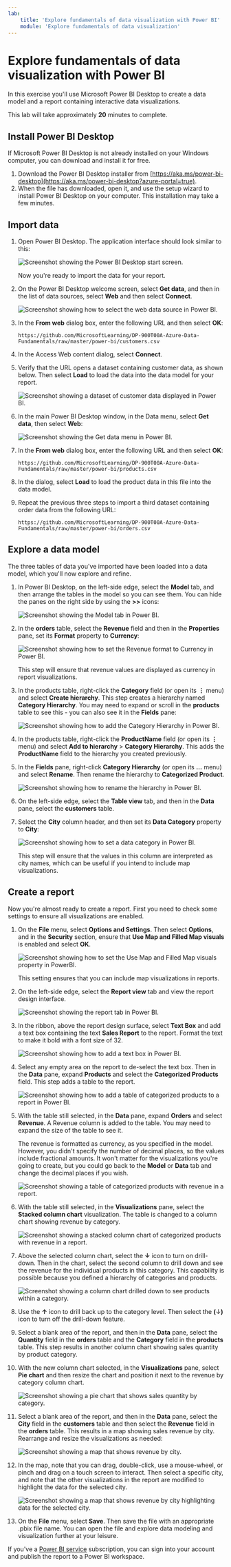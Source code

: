 ```yaml
---
lab:
    title: 'Explore fundamentals of data visualization with Power BI'
    module: 'Explore fundamentals of data visualization'
---
```


# Explore fundamentals of data visualization with Power BI

In this exercise you'll use Microsoft Power BI Desktop to create a data model and a report containing interactive data visualizations.

This lab will take approximately **20** minutes to complete.

## Install Power BI Desktop

If Microsoft Power BI Desktop is not already installed on your Windows computer, you can download and install it for free.

1. Download the Power BI Desktop installer from [https://aka.ms/power-bi-desktop](https://aka.ms/power-bi-desktop?azure-portal=true).
1. When the file has downloaded, open it, and use the setup wizard to install Power BI Desktop on your computer. This installation may take a few minutes.

## Import data

1. Open Power BI Desktop. The application interface should look similar to this:

    ![Screenshot showing the Power BI Desktop start screen.](images/power-bi-start.png)

    Now you're ready to import the data for your report.

1. On the Power BI Desktop welcome screen, select **Get data**, and then in the list of data sources, select **Web** and then select **Connect**.

    ![Screenshot showing how to select the web data source in Power BI.](images/web-source.png)

1. In the **From web** dialog box, enter the following URL and then select **OK**:

    ```
    https://github.com/MicrosoftLearning/DP-900T00A-Azure-Data-Fundamentals/raw/master/power-bi/customers.csv
    ```

1. In the Access Web content dialog, select **Connect**.

1. Verify that the URL opens a dataset containing customer data, as shown below. Then select **Load** to load the data into the data model for your report.

    ![Screenshot showing a dataset of customer data displayed in Power BI.](images/customers.png)

1. In the main Power BI Desktop window, in the Data menu, select **Get data**, then select **Web**:

    ![Screenshot showing the Get data menu in Power BI.](images/get-data.png)

1. In the **From web** dialog box, enter the following URL and then select **OK**:

    ```
    https://github.com/MicrosoftLearning/DP-900T00A-Azure-Data-Fundamentals/raw/master/power-bi/products.csv
    ```

1. In the dialog, select **Load** to load the product data in this file into the data model.

1. Repeat the previous three steps to import a third dataset containing order data from the following URL:

    ```
    https://github.com/MicrosoftLearning/DP-900T00A-Azure-Data-Fundamentals/raw/master/power-bi/orders.csv
    ```

## Explore a data model

The three tables of data you've imported have been loaded into a data model, which you'll now explore and refine.

1. In Power BI Desktop, on the left-side edge, select the **Model** tab, and then arrange the tables in the model so you can see them. You can hide the panes on the right side by using the **>>** icons:

    ![Screenshot showing the Model tab in Power BI.](images/model-tab.png)

1. In the **orders** table, select the **Revenue** field and then in the **Properties** pane, set its **Format** property to **Currency**:

    ![Screenshot showing how to set the Revenue format to Currency in Power BI.](images/revenue-currency.png)

    This step will ensure that revenue values are displayed as currency in report visualizations.

1. In the products table, right-click the **Category** field (or open its **&vellip;** menu) and select **Create hierarchy**. This step creates a hierarchy named **Category Hierarchy**. You may need to expand or scroll in the **products** table to see this - you can also see it in the **Fields** pane:

    ![Screenshot showing how to add the Category Hierarchy in Power BI.](images/category-hierarchy.png)

1. In the products table, right-click the **ProductName** field (or open its **&vellip;** menu) and select **Add to hierarchy** > **Category Hierarchy**. This adds the **ProductName** field to the hierarchy you created previously.
1. In the **Fields** pane, right-click **Category Hierarchy** (or open its **...** menu) and select **Rename**. Then rename the hierarchy to **Categorized Product**.

    ![Screenshot showing how to rename the hierarchy in Power BI.](images/rename-hierarchy.png)

1. On the left-side edge, select the **Table view** tab, and then in the **Data** pane, select the **customers** table.
1. Select the **City** column header, and then set its **Data Category** property to **City**:

    ![Screenshot showing how to set a data category in Power BI.](images/data-category.png)

    This step will ensure that the values in this column are interpreted as city names, which can be useful if you intend to include map visualizations.

## Create a report

Now you're almost ready to create a report. First you need to check some settings to ensure all visualizations are enabled.

1. On the **File** menu, select **Options and Settings**. Then select **Options**, and in the **Security** section, ensure that **Use Map and Filled Map visuals** is enabled and select **OK**.

    ![Screenshot showing how to set the Use Map and Filled Map visuals property in PowerBI.](images/set-options.png)

    This setting ensures that you can include map visualizations in reports.

1. On the left-side edge, select the **Report view** tab and view the report design interface.

    ![Screenshot showing the report tab in Power BI.](images/report-tab.png)

1. In the ribbon, above the report design surface, select **Text Box** and add a text box containing the text **Sales Report** to the report. Format the text to make it bold with a font size of 32.

    ![Screenshot showing how to add a text box in Power BI.](images/text-box.png)

1. Select any empty area on the report to de-select the text box. Then in the **Data** pane, expand **Products** and select the **Categorized Products** field. This step adds a table to the report.

    ![Screenshot showing how to add a table of categorized products to a report in Power BI.](images/categorized-products-table.png)

1. With the table still selected, in the **Data** pane, expand **Orders** and select **Revenue**. A Revenue column is added to the table. You may need to expand the size of the table to see it.

    The revenue is formatted as currency, as you specified in the model. However, you didn't specify the number of decimal places, so the values include fractional amounts. It won't matter for the visualizations you're going to create, but you could go back to the **Model** or **Data** tab and change the decimal places if you wish.

    ![Screenshot showing a table of categorized products with revenue in a report.](images/revenue-column.png)

1. With the table still selected, in the **Visualizations** pane, select the **Stacked column chart** visualization. The table is changed to a column chart showing revenue by category.

    ![Screenshot showing a stacked column chart of categorized products with revenue in a report.](images/stacked-column-chart.png)

1. Above the selected column chart, select the **&#8595;** icon to turn on drill-down. Then in the chart, select the second column to drill down and see the revenue for the individual products in this category. This capability is possible because you defined a hierarchy of categories and products.

    ![Screenshot showing a column chart drilled down to see products within a category.](images/drill-down.png)

1. Use the **&#x2191;** icon to drill back up to the category level. Then select the **(**&#8595;**)** icon to turn off the drill-down feature.
1. Select a blank area of the report, and then in the **Data** pane, select the **Quantity** field in the **orders** table and the **Category** field in the **products** table. This step results in another column chart showing sales quantity by product category.
1. With the new column chart selected, in the **Visualizations** pane, select **Pie chart** and then resize the chart and position it next to the revenue by category column chart.

    ![Screenshot showing a pie chart that shows sales quantity by category.](images/category-pie-chart.png)

1. Select a blank area of the report, and then in the **Data** pane, select the **City** field in the **customers** table and then select the **Revenue** field in the **orders** table. This results in a map showing sales revenue by city. Rearrange and resize the visualizations as needed:

    ![Screenshot showing a map that shows revenue by city.](images/revenue-map.png)

1. In the map, note that you can drag, double-click, use a mouse-wheel, or pinch and drag on a touch screen to interact. Then select a specific city, and note that the other visualizations in the report are modified to highlight the data for the selected city.

    ![Screenshot showing a map that shows revenue by city highlighting data for the selected city.](images/selected-data.png)

1. On the **File** menu, select **Save**. Then save the file with an appropriate .pbix file name. You can open the file and explore data modeling and visualization further at your leisure.

If you've a [Power BI service](https://www.powerbi.com/?azure-portal=true) subscription, you can sign into your account and publish the report to a Power BI workspace. 

